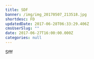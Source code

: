```yaml
---
title: SDF
banner: /img/img_20170507_213518.jpg
shortdesc: FD
updatedDate: 2017-06-28T06:33:29.406Z
cmsUserSlug: ""
date: 2017-06-27T16:00:00.000Z
categories: null
---
```


Sfff
